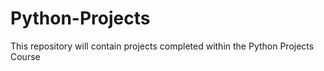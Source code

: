 # Python-Projects
This repository will contain projects completed within the Python Projects Course
